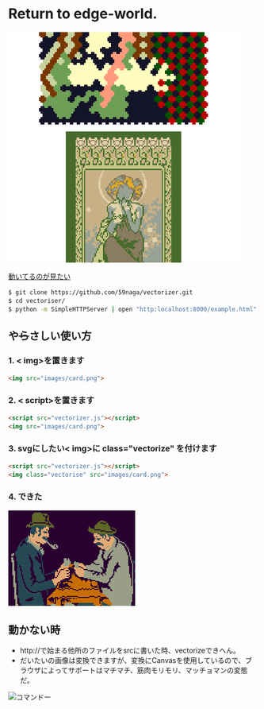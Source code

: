 # Return to edge-world.

![こんなんいいよね](example.html.png)

[動いてるのが見たい](http://jsdo.it/59naga/vectorizer)
```bash
$ git clone https://github.com/59naga/vectorizer.git
$ cd vectoriser/
$ python -m SimpleHTTPServer | open "http:localhost:8000/example.html"
```

## や<del>ら</del>さしい使い方

### 1. < img>を置きます

```html
<img src="images/card.png">
```

### 2. < script>を置きます

```html
<script src="vectorizer.js"></script>
<img src="images/card.png">
```

### 3. svgにしたい< img>に class="vectorize" を付けます

```html
<script src="vectorizer.js"></script>
<img class="vectorise" src="images/card.png">
```

### 4. できた

<img title="画像はイメージですって日本語おかしくね？" src="https://raw.githubusercontent.com/59naga/vectorizer/master/images/card.png">

## 動かない時

* http://で始まる他所のファイルをsrcに書いた時、vectorizeできへん。
* だいたいの画像は変換できますが、変換にCanvasを使用しているので、ブラウザによってサポートはマチマチ、筋肉モリモリ、マッチョマンの変態だ。

![コマンドー](https://pbs.twimg.com/media/Bs2VhUACEAAwetH.png "わけがわからないよ")
